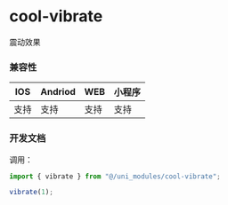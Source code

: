 # cool-vibrate

震动效果

### 兼容性

| IOS  | Andriod | WEB  | 小程序 |
| ---- | ------- | ---- | ------ |
| 支持 | 支持    | 支持 | 支持   |

### 开发文档

调用：

```ts
import { vibrate } from "@/uni_modules/cool-vibrate";

vibrate(1);
```
